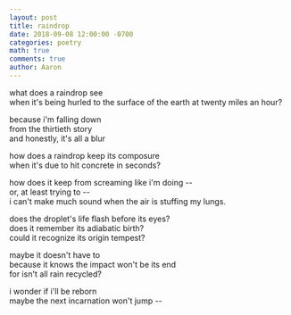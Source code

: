 ```yaml
---
layout: post
title: raindrop
date: 2018-09-08 12:00:00 -0700
categories: poetry 
math: true
comments: true
author: Aaron
---
```

what does a raindrop see  
when it's being hurled to the surface of the earth at twenty miles an hour?  

because i'm falling down  
from the thirtieth story  
and honestly, it's all a blur

how does a raindrop keep its composure  
when it's due to hit concrete in seconds?

how does it keep from screaming like i'm doing --  
or, at least trying to --  
i can't make much sound when the air is stuffing my lungs.

does the droplet's life flash before its eyes?  
does it remember its adiabatic birth?  
could it recognize its origin tempest?

maybe it doesn't have to  
because it knows the impact won't be its end  
for isn't all rain recycled?

i wonder if i'll be reborn  
maybe the next incarnation won't jump --